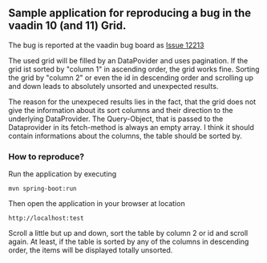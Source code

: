 ## Sample application for reproducing a bug in the vaadin 10 (and 11) Grid.

The bug is reported at the vaadin bug board as [Issue 12213](https://github.com/vaadin/framework/issues/11213) 

The used grid will be filled by an DataPovider and uses pagination. If the grid ist sorted by "column 1" in ascending order, the grid works fine. Sorting the grid by "column 2" or even the id in descending order and scrolling up and down leads to absolutely unsorted and unexpected results.

The reason for the unexpeced results lies in the fact, that the grid does not give the information about its sort columns and their direction to the underlying DataProvider. The Query-Object, that is passed to the Dataprovider in its fetch-method is always an empty array. I think it should contain informations about the columns, the table should be sorted by.

### How to reproduce?
Run the application by executing 

    mvn spring-boot:run
    
Then open the application in your browser at location

    http://localhost:test
    
Scroll a little but up and down, sort the table by column 2 or id and scroll again. At least, if the table is sorted by any of the columns in descending order, the items will be displayed totally unsorted.   
